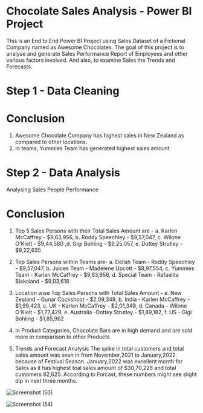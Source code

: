 # Chocolate Sales Analysis - Power BI Project
This is an End to End Power BI Project using Sales Dataset of a Fictional Company named as Awesome Chocolates. The goal of this project is to analyse and generate Sales Performance Report of Employees and other various factors involved. And also, to examine Sales the Trends and Forecasts. 
# Step 1 - Data Cleaning
# Conclusion
1. Awesome Chocolate Company has highest sales in New Zealand as compared to other locations.
2. In teams, Yummies Team has generated highest sales amount

# Step 2 - Data Analysis
Analysing Sales People Performance
# Conclusion
1. Top 5 Sales Persons with their Total Sales Amount are - a. Karlen McCaffrey - $9,63,956, b. Roddy Speechley - $9,57,047, c. Wilone O'Kielt - $9,44,580 ,d. Gigi Bohling - $9,25,057, e. Dottey Strutley - $9,22,635 

2. Top Sales Persons within Teams are- a. Delish Team - Roddy Speechley - $9,57,047, b. Juices Team - Madelene Upcott - $8,97,554, c. Yummies Team - Karlen McCaffrey - $9,63,956, d. Special Team - Rafaelita Blaksland - $9,03,616

3. Location wise Top Sales Persons with Total Sales Amount - a. New Zealand - Gunar Cockshoot - $2,09,349, b. India - Karlen McCaffrey - $1,99,423,  c. UK - Karlen McCaffrey - $2,01,348, d. Canada - Wilone O'Kielt - $1,77,429, e. Australia -Dottey Strutley - $1,89,182, f. US - Gigi Bohling - $1,85,962

4. In Product Categories, Chocolate Bars are in high demand and are sold more in comparison to other Products

5. Trends and Forecast Analysis
The spike in total customers and total sales amount was seen in from November,2021 to January,2022 because of Festival Season. January,2022 was excellent month for Sales as it has highest toal sales amount of $30,70,228 and total customers 82,625. According to Forcast, these numbers might see slight dip in next three months.

 
![Screenshot (50)](https://github.com/KAMNA11/PowerBI_Project/assets/136696822/55ac4850-d95b-4df2-ad1e-b11566161634)

![Screenshot (54)](https://github.com/KAMNA11/PowerBI_Project/assets/136696822/70061bc7-5afa-4f1f-b38e-28f10b454cb8)



 
